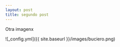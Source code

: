 ```yaml
---
layout: post
title: segundo post
---
```


Otra imagenx

![_config.yml]({{ site.baseurl }}/images/buciero.png)

